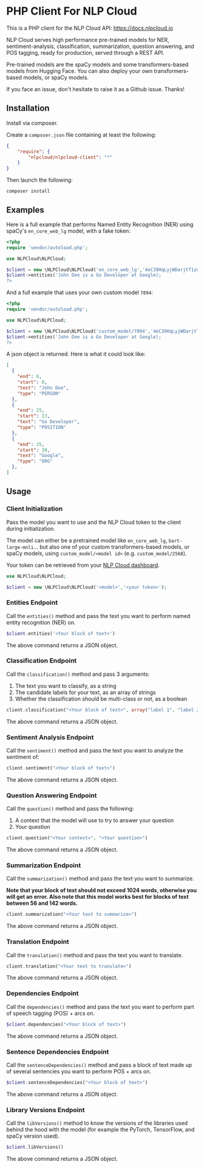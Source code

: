 # PHP Client For NLP Cloud

This is a PHP client for the NLP Cloud API: https://docs.nlpcloud.io

NLP Cloud serves high performance pre-trained models for NER, sentiment-analysis, classification, summarization, question answering, and POS tagging, ready for production, served through a REST API. 

Pre-trained models are the spaCy models and some transformers-based models from Hugging Face. You can also deploy your own transformers-based models, or spaCy models.

If you face an issue, don't hesitate to raise it as a Github issue. Thanks!

## Installation

Install via composer.

Create a `composer.json` file containing at least the following:

```json
{
    "require": {
        "nlpcloud/nlpcloud-client": "*"
    }
}
```

Then launch the following:

```shell
composer install
```

## Examples

Here is a full example that performs Named Entity Recognition (NER) using spaCy's `en_core_web_lg` model, with a fake token:

```php
<?php
require 'vendor/autoload.php';

use NLPCloud\NLPCloud;

$client = new \NLPCloud\NLPCloud('en_core_web_lg','4eC39HqLyjWDarjtT1zdp7dc');
$client->entities('John Doe is a Go Developer at Google);
?>
```

And a full example that uses your own custom model `7894`:

```php
<?php
require 'vendor/autoload.php';

use NLPCloud\NLPCloud;

$client = new \NLPCloud\NLPCloud('custom_model/7894','4eC39HqLyjWDarjtT1zdp7dc');
$client->entities('John Doe is a Go Developer at Google);
?>
```

A json object is returned. Here is what it could look like:

```json
[
  {
    "end": 8,
    "start": 0,
    "text": "John Doe",
    "type": "PERSON"
  },
  {
    "end": 25,
    "start": 13,
    "text": "Go Developer",
    "type": "POSITION"
  },
  {
    "end": 35,
    "start": 30,
    "text": "Google",
    "type": "ORG"
  },
]
```

## Usage

### Client Initialization

Pass the model you want to use and the NLP Cloud token to the client during initialization.

The model can either be a pretrained model like `en_core_web_lg`, `bart-large-mnli`... but also one of your custom transformers-based models, or spaCy models, using `custom_model/<model id>` (e.g. `custom_model/2568`).

Your token can be retrieved from your [NLP Cloud dashboard](https://nlpcloud.io/home/token).

```php
use NLPCloud\NLPCloud;

$client = new \NLPCloud\NLPCloud('<model>','<your token>');
```

### Entities Endpoint

Call the `entities()` method and pass the text you want to perform named entity recognition (NER) on.

```php
$client.entities('<Your block of text>')
```

The above command returns a JSON object.

### Classification Endpoint

Call the `classification()` method and pass 3 arguments:

1. The text you want to classify, as a string
1. The candidate labels for your text, as an array of strings
1. Whether the classification should be multi-class or not, as a boolean

```php
client.classification("<Your block of text>", array("label 1", "label 2", "..."), true|false)
```

The above command returns a JSON object.

### Sentiment Analysis Endpoint

Call the `sentiment()` method and pass the text you want to analyze the sentiment of:

```php
client.sentiment("<Your block of text>")
```

The above command returns a JSON object.

### Question Answering Endpoint

Call the `question()` method and pass the following:

1. A context that the model will use to try to answer your question
1. Your question

```php
client.question("<Your context>", "<Your question>")
```

The above command returns a JSON object.

### Summarization Endpoint

Call the `summarization()` method and pass the text you want to summarize.

**Note that your block of text should not exceed 1024 words, otherwise you will get an error. Also note that this model works best for blocks of text between 56 and 142 words.**

```php
client.summarization("<Your text to summarize>")
```

The above command returns a JSON object.

### Translation Endpoint

Call the `translation()` method and pass the text you want to translate.

```php
client.translation("<Your text to translate>")
```

The above command returns a JSON object.

### Dependencies Endpoint

Call the `dependencies()` method and pass the text you want to perform part of speech tagging (POS) + arcs on.

```php
$client.dependencies("<Your block of text>")
```

The above command returns a JSON object.

### Sentence Dependencies Endpoint

Call the `sentenceDependencies()` method and pass a block of text made up of several sentencies you want to perform POS + arcs on.

```php
$client.sentenceDependencies("<Your block of text>")
```

The above command returns a JSON object.

### Library Versions Endpoint

Call the `libVersions()` method to know the versions of the libraries used behind the hood with the model (for example the PyTorch, TensorFlow, and spaCy version used).

```php
$client.libVersions()
```

The above command returns a JSON object.

